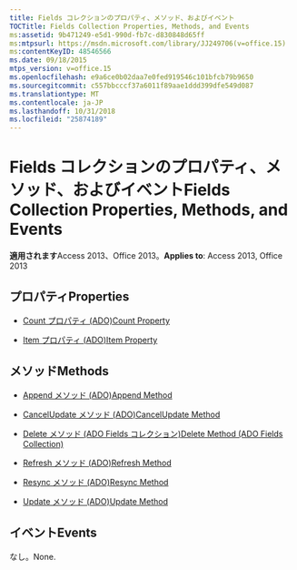 ```yaml
---
title: Fields コレクションのプロパティ、メソッド、およびイベント
TOCTitle: Fields Collection Properties, Methods, and Events
ms:assetid: 9b471249-e5d1-990d-fb7c-d830848d65ff
ms:mtpsurl: https://msdn.microsoft.com/library/JJ249706(v=office.15)
ms:contentKeyID: 48546566
ms.date: 09/18/2015
mtps_version: v=office.15
ms.openlocfilehash: e9a6ce0b02daa7e0fed919546c101bfcb79b9650
ms.sourcegitcommit: c557bbcccf37a6011f89aae1ddd399dfe549d087
ms.translationtype: MT
ms.contentlocale: ja-JP
ms.lasthandoff: 10/31/2018
ms.locfileid: "25874189"
---
```

# <a name="fields-collection-properties-methods-and-events"></a><span data-ttu-id="b080e-102">Fields コレクションのプロパティ、メソッド、およびイベント</span><span class="sxs-lookup"><span data-stu-id="b080e-102">Fields Collection Properties, Methods, and Events</span></span>

<span data-ttu-id="b080e-103">**適用されます**Access 2013、Office 2013。</span><span class="sxs-lookup"><span data-stu-id="b080e-103">**Applies to**: Access 2013, Office 2013</span></span>

## <a name="properties"></a><span data-ttu-id="b080e-104">プロパティ</span><span class="sxs-lookup"><span data-stu-id="b080e-104">Properties</span></span>

- [<span data-ttu-id="b080e-105">Count プロパティ (ADO)</span><span class="sxs-lookup"><span data-stu-id="b080e-105">Count Property</span></span>](count-property-ado.md)

- [<span data-ttu-id="b080e-106">Item プロパティ (ADO)</span><span class="sxs-lookup"><span data-stu-id="b080e-106">Item Property</span></span>](item-property-ado.md)

## <a name="methods"></a><span data-ttu-id="b080e-107">メソッド</span><span class="sxs-lookup"><span data-stu-id="b080e-107">Methods</span></span>

- [<span data-ttu-id="b080e-108">Append メソッド (ADO)</span><span class="sxs-lookup"><span data-stu-id="b080e-108">Append Method</span></span>](append-method-ado.md)

- [<span data-ttu-id="b080e-109">CancelUpdate メソッド (ADO)</span><span class="sxs-lookup"><span data-stu-id="b080e-109">CancelUpdate Method</span></span>](cancelupdate-method-ado.md)

- [<span data-ttu-id="b080e-110">Delete メソッド (ADO Fields コレクション)</span><span class="sxs-lookup"><span data-stu-id="b080e-110">Delete Method (ADO Fields Collection)</span></span>](delete-method-ado-fields-collection.md)

- [<span data-ttu-id="b080e-111">Refresh メソッド (ADO)</span><span class="sxs-lookup"><span data-stu-id="b080e-111">Refresh Method</span></span>](refresh-method-ado.md)

- [<span data-ttu-id="b080e-112">Resync メソッド (ADO)</span><span class="sxs-lookup"><span data-stu-id="b080e-112">Resync Method</span></span>](resync-method-ado.md)

- [<span data-ttu-id="b080e-113">Update メソッド (ADO)</span><span class="sxs-lookup"><span data-stu-id="b080e-113">Update Method</span></span>](update-method-ado.md)

## <a name="events"></a><span data-ttu-id="b080e-114">イベント</span><span class="sxs-lookup"><span data-stu-id="b080e-114">Events</span></span>

<span data-ttu-id="b080e-115">なし。</span><span class="sxs-lookup"><span data-stu-id="b080e-115">None.</span></span>


